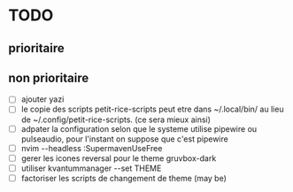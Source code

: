# TODO

## prioritaire

## non prioritaire
- [ ] ajouter yazi
- [ ] le copie des scripts petit-rice-scripts peut etre dans ~/.local/bin/ au lieu de ~/.config/petit-rice-scripts. (ce sera mieux ainsi)
- [ ] adpater la configuration selon que le systeme utilise pipewire ou pulseaudio, pour l'instant on suppose que c'est pipewire
- [ ]  nvim --headless :SupermavenUseFree
- [ ] gerer les icones  reversal pour le theme gruvbox-dark
- [ ]  utiliser    kvantummanager --set THEME
- [ ] factoriser les scripts de changement de theme  (may be)
